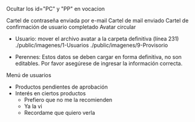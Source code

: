 Ocultar los id="PC" y "PP" en vocacion

Cartel de contraseña enviada por e-mail
Cartel de mail enviado
Cartel de confirmación de usuario completado
Avatar circular

- Usuario: mover el archivo avatar a la carpeta definitiva (línea 231)
	./public/imagenes/1-Usuarios
	./public/imagenes/9-Provisorio

- Perennes: Estos datos se deben cargar en forma definitiva, no son editables. Por favor asegúrese de ingresar la información correcta.

Menú de usuarios
- Productos pendientes de aprobación
- Interés en ciertos productos
	- Prefiero que no me la recomienden
	- Ya la vi
	- Recordame que quiero verla